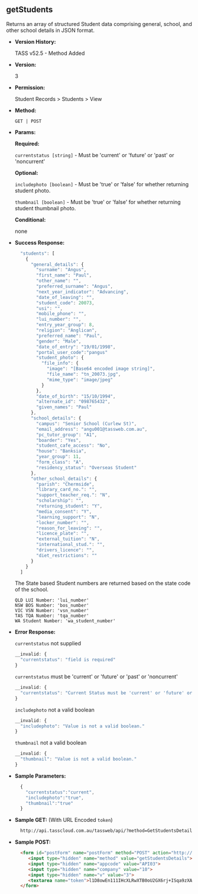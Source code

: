 **getStudents**
----
  Returns an array of structured Student data comprising general, school, and other school details in JSON format.
  
* **Version History:**

  TASS v52.5 - Method Added

* **Version:**

  3

* **Permission:**

  Student Records > Students > View

* **Method:**

  `GET | POST`
  
*  **Params:**

   **Required:**

   `currentstatus [string]` -  Must be 'current' or 'future' or 'past' or 'noncurrent'
   
   **Optional:**

   `includephoto [boolean]` -  Must be 'true' or 'false' for whether returning student photo.

   `thumbnail [boolean]` -  Must be 'true' or 'false' for whether returning student thumbnail photo.

   **Conditional:**
 
   none

* **Success Response:**

    ```javascript
      "students": [
        {
          "general_details": {
            "surname": "Angus",
            "first_name": "Paul",
            "other_name": "",
            "preferred_surname": "Angus",
            "next_year_indicator": "Advancing",
            "date_of_leaving": "",
            "student_code": 20073,
            "usi": "",
            "mobile_phone": "",
            "lui_number": "",
            "entry_year_group": 8,
            "religion": "Anglican",
            "preferred_name": "Paul",
            "gender": "Male",
            "date_of_entry": "19/01/1998",
            "portal_user_code":"pangus"
            "student_photo": {
              "file_info": {
                "image": "[Base64 encoded image string]",
                "file_name": "tn_20073.jpg",
                "mime_type": "image/jpeg"
              }
            },
            "date_of_birth": "15/10/1994",
            "alternate_id": "098765432",
            "given_names": "Paul"
          },
          "school_details": {
            "campus": "Senior School (Curlew St)",
            "email_address": "angu001@tassweb.com.au",
            "pc_tutor_group": "A1",
            "boarder": "Yes",
            "student_cafe_access": "No",
            "house": "Banksia",
            "year_group": 11,
            "form_class": "A",
            "residency_status": "Overseas Student"
          },
          "other_school_details": {
            "parish": "Chermside",
            "library_card_no.": "",
            "support_teacher_req.": "N",
            "scholarship": "",
            "returning_student": "Y",
            "media_consent": "Y",
            "learning_support": "N",
            "locker_number": "",
            "reason_for_leaving": "",
            "licence_plate": "",
            "external_tuition": "N",
            "international_stud.": "",
            "drivers_licence": "",
            "diet_restrictions": ""
          }
        }
      ]
    ```

    The State based Student numbers are returned based on the state code of the school.

      QLD LUI Number: 'lui_number'
      NSW BOS Number: 'bos_number'
      VIC VSN Number: 'vsn_number'
      TAS TQA Number: 'tqa_number'
      WA Student Number: 'wa_student_number'

* **Error Response:**

    `currentstatus` not supplied
    ```javascript
    __invalid: {
      "currentstatus": "field is required"
    }
    ```

    `currentstatus` must be 'current' or 'future' or 'past' or 'noncurrent'
    ```javascript
    __invalid: {
      "currentstatus": "Current Status must be 'current' or 'future' or 'past' or 'noncurrent'."
    }
    ```

    `includephoto` not a valid boolean
    ```javascript
    __invalid: {
      "includephoto": "Value is not a valid boolean."
    }
    ```

    `thumbnail` not a valid boolean
    ```javascript
    __invalid: {
      "thumbnail": "Value is not a valid boolean."
    }
    ```
    
* **Sample Parameters:**

  ```javascript
    { 
      "currentstatus":"current",
      "includephoto":"true",
      "thumbnail":"true"
    }
  ```

* **Sample GET:** (With URL Encoded `token`)

  ```HTML
    http://api.tasscloud.com.au/tassweb/api/?method=GetStudentsDetails&appcode=API03&company=10&v=3&token=l1D8owEn111IHcXLRwXTB0oU2GX6rj%2BISqa9zXA8We1Gqx9%2Fzb%2BcbVFartivsDN%2FxGgAIIjtABAYfzYPqTCpLf3gb0nW3h%2FTrPFLMhAdNcVvHD0Gz4FkRj5jRAD1aAGQ
  ```
  
* **Sample POST:**

  ```HTML
    <form id="postForm" name="postForm" method="POST" action="http://api.tasscloud.com.au/tassweb/api/">
       <input type="hidden" name="method" value="getStudentsDetails">
       <input type="hidden" name="appcode" value="API03">
       <input type="hidden" name="company" value="10">
       <input type="hidden" name="v" value="3">
       <textarea name="token">l1D8owEn111IHcXLRwXTB0oU2GX6rj+ISqa9zXA8We1Gqx9/zb+cbVFartivsDN/xGgAIIjtABAYfzYPqTCpLf3gb0nW3h/TrPFLMhAdNcVvHD0Gz4FkRj5jRAD1aAGQ</textarea>
    </form>
  ```

